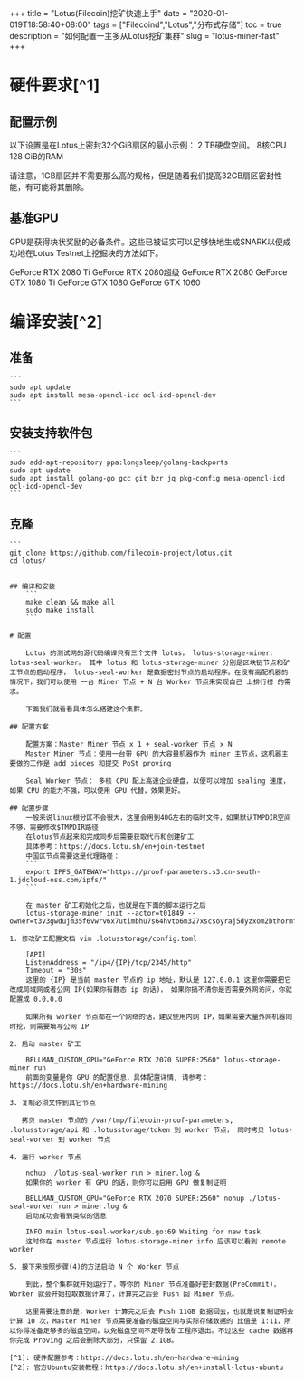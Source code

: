 +++
title = "Lotus(Filecoin)挖矿快速上手"
date = "2020-01-019T18:58:40+08:00"
tags = ["Filecoind","Lotus","分布式存储"]
toc = true
description = "如何配置一主多从Lotus挖矿集群"
slug = "lotus-miner-fast"
+++


# 硬件要求[^1] 

## 配置示例

 以下设置是在Lotus上密封32个GiB扇区的最小示例：
 2 TB硬盘空间。
 8核CPU
 128 GiB的RAM

 请注意，1GB扇区并不需要那么高的规格，但是随着我们提高32GB扇区密封性能，有可能将其删除。

## 基准GPU

 GPU是获得块状奖励的必备条件。这些已被证实可以足够快地生成SNARK以便成功地在Lotus Testnet上挖掘块的方法如下。

 GeForce RTX 2080 Ti
 GeForce RTX 2080超级
 GeForce RTX 2080
 GeForce GTX 1080 Ti
 GeForce GTX 1080
 GeForce GTX 1060

# 编译安装[^2] 

## 准备
    ```
    sudo apt update
    sudo apt install mesa-opencl-icd ocl-icd-opencl-dev
    ```

## 安装支持软件包 
    ```
    sudo add-apt-repository ppa:longsleep/golang-backports
    sudo apt update
    sudo apt install golang-go gcc git bzr jq pkg-config mesa-opencl-icd ocl-icd-opencl-dev
    ```

## 克隆
    ```
    git clone https://github.com/filecoin-project/lotus.git
    cd lotus/
```

## 编译和安装
    ```
    make clean && make all
    sudo make install
    ```

# 配置

    Lotus 的测试网的源代码编译只有三个文件 lotus， lotus-storage-miner， lotus-seal-worker。 其中 lotus 和 lotus-storage-miner 分别是区块链节点和矿工节点的启动程序， lotus-seal-worker 是数据密封节点的启动程序。在没有高配机器的情况下，我们可以使用 一台 Miner 节点 + N 台 Worker 节点来实现自己 上排行榜 的需求。

    下面我们就看看具体怎么搭建这个集群。

## 配置方案

    配置方案：Master Miner 节点 x 1 + seal-worker 节点 x N
    Master Miner 节点：使用一台带 GPU 的大容量机器作为 miner 主节点，这机器主要做的工作是 add pieces 和提交 PoSt proving

    Seal Worker 节点： 多核 CPU 配上高速企业硬盘，以便可以增加 sealing 速度， 如果 CPU 的能力不强，可以使用 GPU 代替，效果更好。

## 配置步骤
    一般来说linux根分区不会很大，这里会用到40G左右的临时文件，如果默认TMPDIR空间不够，需要修改$TMPDIR路径
    在lotus节点起来和完成同步后需要获取代币和创建矿工
    具体参考：https://docs.lotu.sh/en+join-testnet
    中国区节点需要这是代理路径：
    ```
    export IPFS_GATEWAY="https://proof-parameters.s3.cn-south-1.jdcloud-oss.com/ipfs/"
    ```

    在 master 矿工初始化之后，也就是在下面的脚本运行之后
    lotus-storage-miner init --actor=t01849 --owner=t3v3gwdujm35f6vwrv6x7utimbhu7s64hvto6m327xscsoyraj5dyzxom2bthormfd7e3imqnpabp7hp55tlfq

1. 修改矿工配置文档 vim .lotusstorage/config.toml

    [API]
    ListenAddress = "/ip4/{IP}/tcp/2345/http"
    Timeout = "30s"
    这里的 {IP} 是当前 master 节点的 ip 地址，默认是 127.0.0.1 这里你需要把它改成局域网或者公网 IP(如果你有静态 ip 的话)， 如果你搞不清你是否需要外网访问，你就配置成 0.0.0.0

    如果所有 worker 节点都在一个网络的话，建议使用内网 IP，如果需要大量外网机器同时挖，则需要填写公网 IP

2. 启动 master 矿工

    BELLMAN_CUSTOM_GPU="GeForce RTX 2070 SUPER:2560" lotus-storage-miner run
    前面的变量是你 GPU 的配置信息，具体配置详情, 请参考： https://docs.lotu.sh/en+hardware-mining

3. 复制必须文件到其它节点
   
   拷贝 master 节点的 /var/tmp/filecoin-proof-parameters, .lotusstorage/api 和 .lotusstorage/token 到 worker 节点， 同时拷贝 lotus-seal-worker 到 worker 节点

4. 运行 worker 节点

    nohup ./lotus-seal-worker run > miner.log &
    如果你的 worker 有 GPU 的话，则你可以启用 GPU 做复制证明

    BELLMAN_CUSTOM_GPU="GeForce RTX 2070 SUPER:2560" nohup ./lotus-seal-worker run > miner.log &
    启动成功会看到类似的信息

    INFO main lotus-seal-worker/sub.go:69 Waiting for new task
    这时你在 master 节点运行 lotus-storage-miner info 应该可以看到 remote worker

5. 接下来按照步骤(4)的方法启动 N 个 Worker 节点

    到此，整个集群就开始运行了，等你的 Miner 节点准备好密封数据(PreCommit)，Worker 就会开始拉取数据计算了，计算完之后会 Push 回 Miner 节点。

    这里需要注意的是，Worker 计算完之后会 Push 11GB 数据回去，也就是说复制证明会计算 10 次，Master Miner 节点需要准备的磁盘空间与实际存储数据的 比值是 1:11，所以你得准备足够多的磁盘空间，以免磁盘空间不足导致矿工程序退出。不过这些 cache 数据再你完成 Proving 之后会删除大部分，只保留 2.1GB。

[^1]: 硬件配置参考：https://docs.lotu.sh/en+hardware-mining
[^2]: 官方Ubuntu安装教程：https://docs.lotu.sh/en+install-lotus-ubuntu